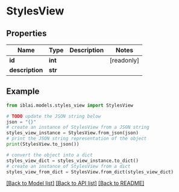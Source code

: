 # StylesView


## Properties

Name | Type | Description | Notes
------------ | ------------- | ------------- | -------------
**id** | **int** |  | [readonly] 
**description** | **str** |  | 

## Example

```python
from iblai.models.styles_view import StylesView

# TODO update the JSON string below
json = "{}"
# create an instance of StylesView from a JSON string
styles_view_instance = StylesView.from_json(json)
# print the JSON string representation of the object
print(StylesView.to_json())

# convert the object into a dict
styles_view_dict = styles_view_instance.to_dict()
# create an instance of StylesView from a dict
styles_view_from_dict = StylesView.from_dict(styles_view_dict)
```
[[Back to Model list]](../README.md#documentation-for-models) [[Back to API list]](../README.md#documentation-for-api-endpoints) [[Back to README]](../README.md)


